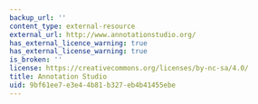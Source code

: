 ```yaml
---
backup_url: ''
content_type: external-resource
external_url: http://www.annotationstudio.org/
has_external_licence_warning: true
has_external_license_warning: true
is_broken: ''
license: https://creativecommons.org/licenses/by-nc-sa/4.0/
title: Annotation Studio
uid: 9bf61ee7-e3e4-4b81-b327-eb4b41455ebe
---
```

